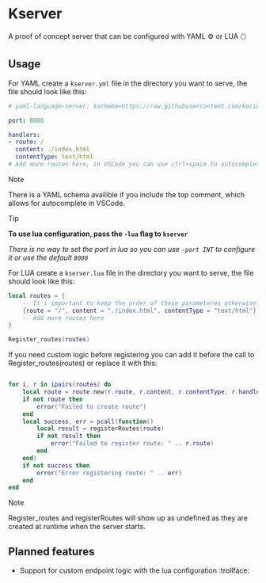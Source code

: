 # Kserver
 
A proof of concept server that can be configured with YAML ⚙️ or LUA 🌕

## Usage

For YAML create a `kserver.yml` file in the directory you want to serve, 
the file should look like this:

```yaml copy
# yaml-language-server: $schema=https://raw.githubusercontent.com/kociumba/kserver/main/.kserver

port: 8080

handlers:
- route: /
  content: ./index.html
  contentType: text/html
# Add more routes here, in VSCode you can use ctrl+space to autocomplete the array
```

>[!NOTE]
> There is a YAML schema availible if you include the top comment, which allows for autocomplete in VSCode.

> [!TIP]
>**To use lua configuration, pass the `-lua` flag to `kserver`**
>
>*There is no way to set the port in lua so you can use `-port INT` to configure it or use the default `8000`*

For LUA create a `kserver.lua` file in the directory you want to serve,
the file should look like this:

```lua copy
local routes = {
    -- It's important to keep the order of these parameteres otherwise the server will confuse them
    {route = "/", content = "./index.html", contentType = "text/html"},
    -- Add more routes here
}

Register_routes(routes)
```

If you need custom logic before registering you can add it before the call to Register_routes(routes) or replace it with this:

```lua copy

for i, r in ipairs(routes) do
    local route = route.new(r.route, r.content, r.contentType, r.handler)
    if not route then
        error("Failed to create route")
    end
    local success, err = pcall(function()
        local result = registerRoutes(route)
        if not result then
            error("Failed to register route: " .. r.route)
        end
    end)
    if not success then
        error("Error registering route: " .. err)
    end
end
```

>[!NOTE]
> Register_routes and registerRoutes will show up as undefined as they are created at runtime when the server starts.

## Planned features

- Support for custom endpoint logic with the lua configuration :trollface:

